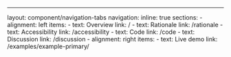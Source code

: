 ---
layout: component/navigation-tabs
navigation:
  inline: true
  sections:
    - alignment: left
      items:
        - text: Overview
          link: /
        - text: Rationale
          link: /rationale
        - text: Accessibility
          link: /accessibility
        - text: Code
          link: /code
        - text: Discussion
          link: /discussion
    - alignment: right
      items:
        - text: Live demo
          link: /examples/example-primary/
